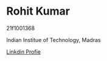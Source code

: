 # Rohit Kumar

21f1001368

Indian Institue of Technology, Madras

[Linkdin Profie](https://www.linkedin.com/in/rohit-kumar-39b974151/)
